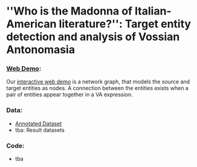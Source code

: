# ''Who is the Madonna of Italian-American literature?'': Target entity detection and analysis of Vossian Antonomasia


### [Web Demo](https://anonymous.4open.science/w/sighum_23/graph.html):
Our [interactive web demo](https://anonymous.4open.science/w/sighum_23/graph.html) is a network graph, that models the source and target entities as nodes. A connection between the entities exists when a pair of entities appear together in a VA expression.

### Data: 
* [Annotated Dataset](data/data.tsv)
* tba: Result datasets

### Code: 
* tba